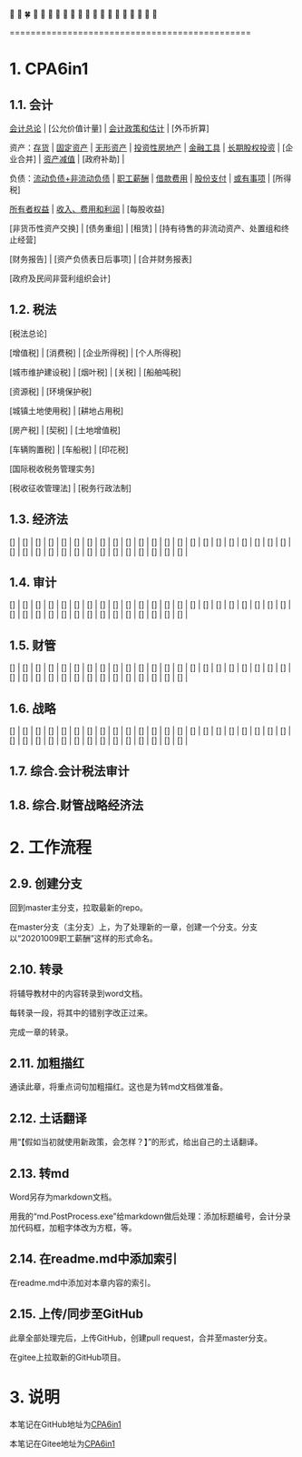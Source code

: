 :cherry_blossom:
:tulip:
:four_leaf_clover:
:rose:
:sunflower:
:hibiscus:
:maple_leaf:
:leaves:
:fallen_leaf:
:herb:
:mushroom:
:cactus:
:palm_tree:
:evergreen_tree:
:deciduous_tree:
:chestnut:
:seedling:
:blossom:
:ear_of_rice:
:shell:

==============================================

# 1. CPA6in1

## 1.1. 会计

[会计总论](CPA6in1/1会计/会计总论.pp.md) \| [公允价值计量] \|
[会计政策和估计](CPA6in1/1会计/会计政策和估计.pp.md) \| [外币折算]

资产：[存货](CPA6in1/1会计/资产.存货.pp.md) \|
[固定资产](CPA6in1/1会计/资产.固定资产.pp.md) \|
[无形资产](CPA6in1/1会计/资产.无形资产.pp.md) \|
[投资性房地产](CPA6in1/1会计/资产.投资性房地产.pp.md) \|
[金融工具](CPA6in1/1会计/资产.金融工具.pp.md) \|
[长期股权投资](CPA6in1/1会计/资产.长期股权投资.pp.md) \| [企业合并] \|
[资产减值](CPA6in1/1会计/资产.资产减值.pp.md) \| [政府补助] \|

负债：[流动负债+非流动负债](CPA6in1/1会计/负债.流动负债+非流动负债.pp.md) \|
[职工薪酬](CPA6in1/1会计/负债.职工薪酬.pp.md) \|
[借款费用](CPA6in1/1会计/负债.借款费用.pp.md) \|
[股份支付](CPA6in1/1会计/负债.股份支付.pp.md) \|
[或有事项](CPA6in1/1会计/负债.或有事项.pp.md) \| [所得税]

[所有者权益](CPA6in1/1会计/所有者权益.pp.md) \|
[收入、费用和利润](CPA6in1/1会计/收入、费用和利润.pp.md) \| [每股收益]

[非货币性资产交换] \| [债务重组] \| [租赁] \|
[持有待售的非流动资产、处置组和终止经营]

[财务报告] \| [资产负债表日后事项] \| [合并财务报表]

[政府及民间非营利组织会计]

## 1.2. 税法

[税法总论]

[增值税] \| [消费税] \| [企业所得税] \| [个人所得税]

[城市维护建设税] \| [烟叶税] \| [关税] \| [船舶吨税]

[资源税] \| [环境保护税]

[城镇土地使用税] \| [耕地占用税]

[房产税] \| [契税] \| [土地增值税]

[车辆购置税] \| [车船税] \| [印花税]

[国际税收税务管理实务]

[税收征收管理法] \| [税务行政法制]

## 1.3. 经济法

[] \| [] \| [] \| [] \| [] \| [] \| [] \| [] \| [] \| [] \| [] \| [] \| [] \| []
\| [] \| [] \| [] \| [] \| [] \| [] \| [] \| [] \| [] \| [] \| [] \| [] \| [] \|
[] \| [] \| [] \| [] \| [] \| [] \| [] \| [] \| [] \|

## 1.4. 审计

[] \| [] \| [] \| [] \| [] \| [] \| [] \| [] \| [] \| [] \| [] \| [] \| [] \| []
\| [] \| [] \| [] \| [] \| [] \| [] \| [] \| [] \| [] \| [] \| [] \| [] \| [] \|
[] \| [] \| [] \| [] \| [] \| [] \| [] \| [] \| [] \|

## 1.5. 财管

[] \| [] \| [] \| [] \| [] \| [] \| [] \| [] \| [] \| [] \| [] \| [] \| [] \| []
\| [] \| [] \| [] \| [] \| [] \| [] \| [] \| [] \| [] \| [] \| [] \| [] \| [] \|
[] \| [] \| [] \| [] \| [] \| [] \| [] \| [] \| [] \|

## 1.6. 战略

[] \| [] \| [] \| [] \| [] \| [] \| [] \| [] \| [] \| [] \| [] \| [] \| [] \| []
\| [] \| [] \| [] \| [] \| [] \| [] \| [] \| [] \| [] \| [] \| [] \| [] \| [] \|
[] \| [] \| [] \| [] \| [] \| [] \| [] \| [] \| [] \|

## 1.7. 综合.会计税法审计

## 1.8. 综合.财管战略经济法

# 2. 工作流程

## 2.9. 创建分支

回到master主分支，拉取最新的repo。

在master分支（主分支）上，为了处理新的一章，创建一个分支。分支以“20201009职工薪酬”这样的形式命名。

## 2.10. 转录

将辅导教材中的内容转录到word文档。

每转录一段，将其中的错别字改正过来。

完成一章的转录。

## 2.11. 加粗描红

通读此章，将重点词句加粗描红。这也是为转md文档做准备。

## 2.12. 土话翻译

用“【假如当初就使用新政策，会怎样？】”的形式，给出自己的土话翻译。

## 2.13. 转md

Word另存为markdown文档。

用我的“md.PostProcess.exe”给markdown做后处理：添加标题编号，会计分录加代码框，加粗字体改为方框，等。

## 2.14. 在readme.md中添加索引

在readme.md中添加对本章内容的索引。

## 2.15. 上传/同步至GitHub

此章全部处理完后，上传GitHub，创建pull request，合并至master分支。

在gitee上拉取新的GitHub项目。

# 3. 说明

本笔记在GitHub地址为[CPA6in1](https://github.com/bitzhuwei/CPA6in1)

本笔记在Gitee地址为[CPA6in1](https://gitee.com/bookcases/CPA6in1)
